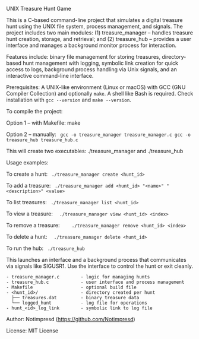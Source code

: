 UNIX Treasure Hunt Game

This is a C-based command-line project that simulates a digital treasure hunt using the UNIX file system, process management, and signals. The project includes two main modules: (1) treasure_manager – handles treasure hunt creation, storage, and retrieval; and (2) treasure_hub – provides a user interface and manages a background monitor process for interaction.

Features include: binary file management for storing treasures, directory-based hunt management with logging, symbolic link creation for quick access to logs, background process handling via Unix signals, and an interactive command-line interface.

Prerequisites: A UNIX-like environment (Linux or macOS) with GCC (GNU Compiler Collection) and optionally `make`. A shell like Bash is required. Check installation with `gcc --version` and `make --version`.

To compile the project:

Option 1 – with Makefile:
    make

Option 2 – manually:
   ` gcc -o treasure_manager treasure_manager.c
    gcc -o treasure_hub treasure_hub.c`

This will create two executables: ./treasure_manager and ./treasure_hub

Usage examples:

To create a hunt:
   `` ./treasure_manager create <hunt_id>``

To add a treasure:
   ` ./treasure_manager add <hunt_id> "<name>" "<description>" <value>`

To list treasures:
   ` ./treasure_manager list <hunt_id>`

To view a treasure:
  `  ./treasure_manager view <hunt_id> <index>`

To remove a treasure:
`    ./treasure_manager remove <hunt_id> <index>`

To delete a hunt:
  `  ./treasure_manager delete <hunt_id>`

To run the hub:
   ` ./treasure_hub`

This launches an interface and a background process that communicates via signals like SIGUSR1. Use the interface to control the hunt or exit cleanly.

```File and directory structure:
- treasure_manager.c        - logic for managing hunts
- treasure_hub.c            - user interface and process management
- Makefile                  - optional build file
- <hunt_id>/                - directory created per hunt
  ├── treasures.dat         - binary treasure data
  └── logged_hunt           - log file for operations
- hunt_<id>_log_link        - symbolic link to log file
```
Author: Notimpresd (https://github.com/Notimpresd)

License: MIT License

